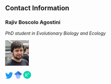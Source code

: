 <html>
<body>

<h2>Contact Information</h2>
<h3><b>Rajiv Boscolo Agostini</b></h3>
<p><i>PhD student in Evolutionary Biology and Ecology</i></p>

<p><img src="images/321678B2-723C-4F32-A93E-58E566760543.jpeg" alt="Photo" style="width:15%"></p>
<a href="https://twitter.com/Rajiv94_"><img src="images/Logo_of_Twitter.png", width="5%"></a>
<a href="https://scholar.google.com/citations?user=Z1vQ4lEAAAAJ&hl=it"><img src="images/Google_Scholar_logo.png", width="5%"></a>
<a href="https://www.researchgate.net/profile/Rajiv-Boscolo-Agostini"><img src="images/ResearchGate_icon.png", width="5%"></a>
</body>
</html>

